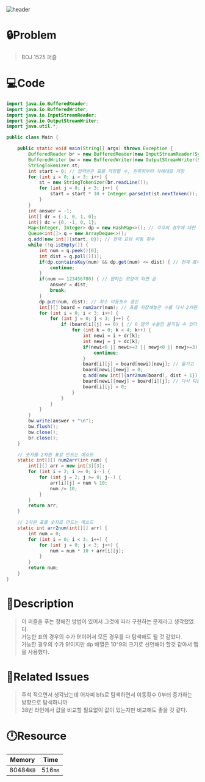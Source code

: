 ![header](https://capsule-render.vercel.app/api?type=waving&height=200&color=0:B2E6FF,100:FFB2D6&text=BOJ%201525&fontColor=FFFFFF&fontAlign=80&fontAlignY=35&fontSize=50)

# **🔒Problem**

> BOJ 1525 퍼즐

# 💻**Code**

```java
import java.io.BufferedReader;
import java.io.BufferedWriter;
import java.io.InputStreamReader;
import java.io.OutputStreamWriter;
import java.util.*;

public class Main {

    public static void main(String[] args) throws Exception {
        BufferedReader br = new BufferedReader(new InputStreamReader(System.in));
        BufferedWriter bw = new BufferedWriter(new OutputStreamWriter(System.out));
        StringTokenizer st;
        int start = 0; // 입력받은 표를 저장할 수, 왼쪽위부터 차례대로 저장
        for (int i = 0; i < 3; i++) {
            st = new StringTokenizer(br.readLine());
            for (int j = 0; j < 3; j++) {
                start = start * 10 + Integer.parseInt(st.nextToken());
            }
        }
        int answer = -1;
        int[] dr = {-1, 0, 1, 0};
        int[] dc = {0, -1, 0, 1};
        Map<Integer, Integer> dp = new HashMap<>(); // 각각의 경우에 대한 최소 이동횟수를 저장할 맵
        Queue<int[]> q = new ArrayDeque<>();
        q.add(new int[]{start, 0}); // 현재 표와 이동 횟수
        while (!q.isEmpty()) {
            int num = q.peek()[0];
            int dist = q.poll()[1];
            if(dp.containsKey(num) && dp.get(num) <= dist) { // 현재 표에 대해서 더 적은 이동횟수로 이동할 수 있다면 건너뜀
                continue;
            }
            if(num == 123456780) { // 원하는 모양이 되면 끝
                answer = dist;
                break;
            }
            dp.put(num, dist); // 최소 이동횟수 갱신
            int[][] board = num2arr(num); // 표를 저장해놓은 수를 다시 2차원 배열로 바꿈
            for (int i = 0; i < 3; i++) {
                for (int j = 0; j < 3; j++) {
                    if (board[i][j] == 0) { // 0 옆의 수들만 움직일 수 있다
                        for (int k = 0; k < 4; k++) {
                            int newi = i + dr[k];
                            int newj = j + dc[k];
                            if(newi<0 || newi>=3 || newj<0 || newj>=3) {
                                continue;
                            }
                            board[i][j] = board[newi][newj]; // 옮기고
                            board[newi][newj] = 0;
                            q.add(new int[]{arr2num(board), dist + 1}); // 새로만든 표를 다시 수로 바꾸어 추가
                            board[newi][newj] = board[i][j]; // 다시 되돌려 놓음
                            board[i][j] = 0;
                        }
                    }
                }
            }
        }
        bw.write(answer + "\n");
        bw.flush();
        bw.close();
        br.close();
    }

    // 숫자를 2차원 표로 만드는 메소드
    static int[][] num2arr(int num) {
        int[][] arr = new int[3][3];
        for (int i = 2; i >= 0; i--) {
            for (int j = 2; j >= 0; j--) {
                arr[i][j] = num % 10;
                num /= 10;
            }
        }
        return arr;
    }

    // 2차원 표를 숫자로 만드는 메소드
    static int arr2num(int[][] arr) {
        int num = 0;
        for (int i = 0; i < 3; i++) {
            for (int j = 0; j < 3; j++) {
                num = num * 10 + arr[i][j];
            }
        }
        return num;
    }
}
```

# **🔑Description**

> 이 퍼즐을 푸는 정해진 방법이 있어서 그것에 따라 구현하는 문제라고 생각했었다.\
> 가능한 표의 경우의 수가 9!이어서 모든 경우를 다 탐색해도 될 것 같았다.\
> 가능한 경우의 수가 9!이지만 dp 배열은 10^9의 크기로 선언해야 할것 같아서 맵을 사용했다.

# **📑Related Issues**

> 주석 적으면서 생각났는데 어차피 bfs로 탐색하면서 이동횟수 0부터 증가하는 방향으로 탐색하니까\
> 38번 라인에서 값을 비교할 필요없이 값이 있는지만 비교해도 좋을 것 같다.

# **🕛Resource**

| Memory    | Time    |
| --------- | ------- |
| 80484`KB` | 516`ms` |
